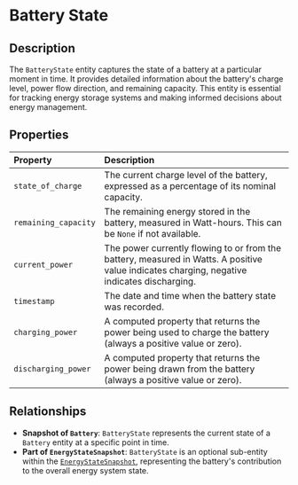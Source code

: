 # Battery State

## Description

The `BatteryState` entity captures the state of a battery at a particular moment in time. It provides detailed information about the battery's charge level, power flow direction, and remaining capacity. This entity is essential for tracking energy storage systems and making informed decisions about energy management.

## Properties

| Property             | Description                                                                                                                                 |
| :------------------- | :------------------------------------------------------------------------------------------------------------------------------------------ |
| `state_of_charge`    | The current charge level of the battery, expressed as a percentage of its nominal capacity.                                                 |
| `remaining_capacity` | The remaining energy stored in the battery, measured in Watt-hours. This can be `None` if not available.                                    |
| `current_power`      | The power currently flowing to or from the battery, measured in Watts. A positive value indicates charging, negative indicates discharging. |
| `timestamp`          | The date and time when the battery state was recorded.                                                                                      |
| `charging_power`     | A computed property that returns the power being used to charge the battery (always a positive value or zero).                              |
| `discharging_power`  | A computed property that returns the power being drawn from the battery (always a positive value or zero).                                  |

## Relationships

- **Snapshot of `Battery`**: `BatteryState` represents the current state of a `Battery` entity at a specific point in time.
- **Part of `EnergyStateSnapshot`**: `BatteryState` is an optional sub-entity within the [`EnergyStateSnapshot`](energy_state_snapshot.md), representing the battery's contribution to the overall energy system state.
